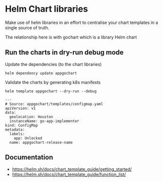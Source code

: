 # Helm Chart libraries

Make use of helm libraries in an effort to centralise your chart templates in a single source of truth.

The relationship here is with gochart which is a library Helm chart

## Run the charts in dry-run debug mode

Update the dependencies (to the chart libraries)
```
helm dependency update appgochart
```

Validate the charts by generating k8s manifests
```
helm template appgochart --dry-run --debug

---
# Source: appgochart/templates/configmap.yaml
apiVersion: v1
data:
  geolocation: Houston
  instanceName: go-app-implementer
kind: ConfigMap
metadata:
  labels:
    app: Unlocked
  name: appgochart-release-name
```

## Documentation

- https://helm.sh/docs/chart_template_guide/getting_started/
- https://helm.sh/docs/chart_template_guide/function_list/